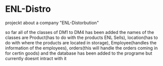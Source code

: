 # ENL-Distro
projeckt about a company "ENL-Distorbution"

so far all of the classes of DM1 to DM4 has been added the names of the classes are Product(has to do with the products ENL Sells), 
location(has to do with where the products are located in storage), Employee(handles the information of the employees),
orders(this will handle the orders coming in for certin goods) and the database has been added to the programe but currently doesnt intract with it
